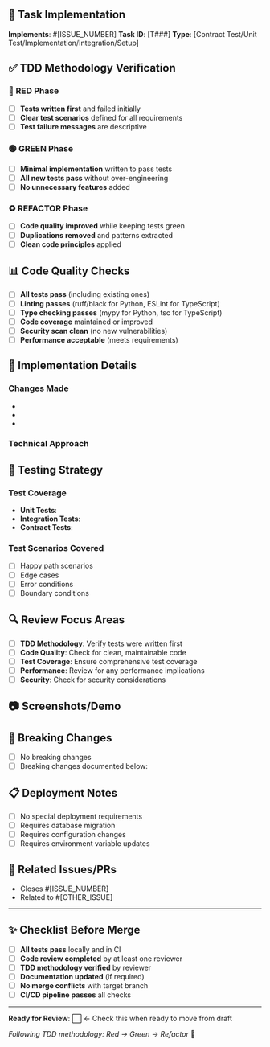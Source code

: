 ## 🎯 Task Implementation

**Implements**: #[ISSUE_NUMBER]
**Task ID**: [T###]
**Type**: [Contract Test/Unit Test/Implementation/Integration/Setup]

## ✅ TDD Methodology Verification

### 🔴 RED Phase
- [ ] **Tests written first** and failed initially
- [ ] **Clear test scenarios** defined for all requirements
- [ ] **Test failure messages** are descriptive

### 🟢 GREEN Phase  
- [ ] **Minimal implementation** written to pass tests
- [ ] **All new tests pass** without over-engineering
- [ ] **No unnecessary features** added

### ♻️ REFACTOR Phase
- [ ] **Code quality improved** while keeping tests green
- [ ] **Duplications removed** and patterns extracted
- [ ] **Clean code principles** applied

## 📊 Code Quality Checks

- [ ] **All tests pass** (including existing ones)
- [ ] **Linting passes** (ruff/black for Python, ESLint for TypeScript)
- [ ] **Type checking passes** (mypy for Python, tsc for TypeScript)
- [ ] **Code coverage** maintained or improved
- [ ] **Security scan clean** (no new vulnerabilities)
- [ ] **Performance acceptable** (meets requirements)

## 📝 Implementation Details

<!-- Describe what was implemented and how it works -->

### Changes Made
- 
- 
- 

### Technical Approach
<!-- Explain your technical decisions and approach -->

## 🧪 Testing Strategy

<!-- Describe the testing approach used -->

### Test Coverage
- **Unit Tests**: <!-- Number of unit tests added -->
- **Integration Tests**: <!-- Number of integration tests added -->
- **Contract Tests**: <!-- Number of contract tests added -->

### Test Scenarios Covered
- [ ] Happy path scenarios
- [ ] Edge cases
- [ ] Error conditions
- [ ] Boundary conditions

## 🔍 Review Focus Areas

<!-- Highlight specific areas that need attention during review -->

- [ ] **TDD Methodology**: Verify tests were written first
- [ ] **Code Quality**: Check for clean, maintainable code
- [ ] **Test Coverage**: Ensure comprehensive test coverage
- [ ] **Performance**: Review for any performance implications
- [ ] **Security**: Check for security considerations

## 📷 Screenshots/Demo

<!-- If UI changes, include screenshots. If API changes, include request/response examples -->

## 🚨 Breaking Changes

<!-- List any breaking changes or migration requirements -->

- [ ] No breaking changes
- [ ] Breaking changes documented below:

## 📋 Deployment Notes

<!-- Any special deployment considerations -->

- [ ] No special deployment requirements
- [ ] Requires database migration
- [ ] Requires configuration changes
- [ ] Requires environment variable updates

## 🔗 Related Issues/PRs

<!-- Link to related issues or PRs -->

- Closes #[ISSUE_NUMBER]
- Related to #[OTHER_ISSUE]

---

## ✨ Checklist Before Merge

- [ ] **All tests pass** locally and in CI
- [ ] **Code review completed** by at least one reviewer
- [ ] **TDD methodology verified** by reviewer
- [ ] **Documentation updated** (if required)
- [ ] **No merge conflicts** with target branch
- [ ] **CI/CD pipeline passes** all checks

---

**Ready for Review**: ⬜ ← Check this when ready to move from draft

*Following TDD methodology: Red → Green → Refactor* 🔄